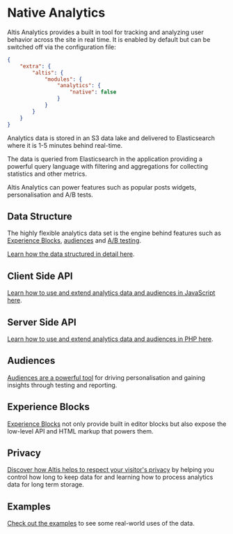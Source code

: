 # Native Analytics

Altis Analytics provides a built in tool for tracking and analyzing user behavior across the site in real time. It is enabled by default but can be switched off via the configuration file:

```json
{
	"extra": {
		"altis": {
			"modules": {
				"analytics": {
					"native": false
				}
			}
		}
	}
}
```

Analytics data is stored in an S3 data lake and delivered to Elasticsearch where it is 1-5 minutes behind real-time.

The data is queried from Elasticsearch in the application providing a powerful query language with filtering and aggregations for collecting statistics and other metrics.

Altis Analytics can power features such as popular posts widgets, personalisation and A/B tests.

## Data Structure

The highly flexible analytics data set is the engine behind features such as [Experience Blocks](https://www.altis-dxp.com/experience-blocks/), [audiences](./audiences.md) and [A/B testing](./experiments.md).

[Learn how the data structured in detail here](./data-structure.md).

## Client Side API

[Learn how to use and extend analytics data and audiences in JavaScript here](./client-side-api.md).

## Server Side API

[Learn how to use and extend analytics data and audiences in PHP here](./server-side-api.md).

## Audiences

[Audiences are a powerful tool](./audiences.md) for driving personalisation and gaining insights through testing and reporting.

## Experience Blocks

[Experience Blocks](./experience-blocks.md) not only provide built in editor blocks but also expose the low-level API and HTML markup that powers them.

## Privacy

[Discover how Altis helps to respect your visitor's privacy](./privacy.md) by helping you control how long to keep data for and learning how to process analytics data for long term storage.

## Examples

[Check out the examples](./examples.md) to see some real-world uses of the data.
